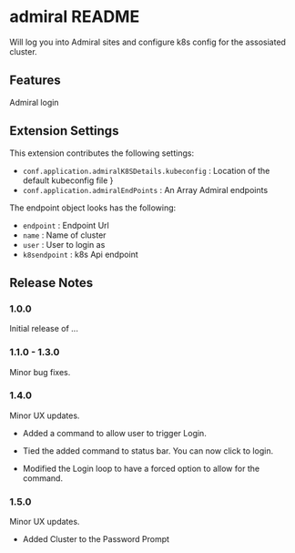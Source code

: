 # admiral README

Will log you into Admiral sites and configure k8s config for the assosiated cluster.

## Features

Admiral login

## Extension Settings

This extension contributes the following settings:

* `conf.application.admiralK8SDetails.kubeconfig` : Location of the default kubeconfig file                        }
* `conf.application.admiralEndPoints` : An Array Admiral endpoints

The endpoint object looks has the following:

* `endpoint` :  Endpoint Url
* `name` : Name of cluster
* `user` : User to login as
* `k8sendpoint` : k8s Api endpoint

## Release Notes

### 1.0.0

Initial release of ...

### 1.1.0 - 1.3.0

Minor bug fixes.

### 1.4.0

Minor UX updates.

* Added a command to allow user to trigger Login.

* Tied the added command to status bar. You can now click to login.

* Modified the Login loop to have a forced option to allow for the command.

### 1.5.0

Minor UX updates.

* Added Cluster to the Password Prompt
